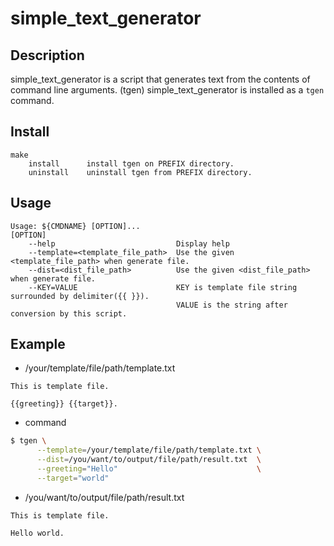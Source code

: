 # simple_text_generator

## Description
simple_text_generator is a script that generates text from the contents of command line arguments.
(tgen)
simple_text_generator is installed as a `tgen` command.

## Install

```
make
    install      install tgen on PREFIX directory.
    uninstall    uninstall tgen from PREFIX directory.
```

## Usage

```
Usage: ${CMDNAME} [OPTION]...
[OPTION]
    --help                           Display help
    --template=<template_file_path>  Use the given <template_file_path> when generate file.
    --dist=<dist_file_path>          Use the given <dist_file_path> when generate file.
    --KEY=VALUE                      KEY is template file string surrounded by delimiter({{ }}).
                                     VALUE is the string after conversion by this script.
```

## Example

* /your/template/file/path/template.txt
```
This is template file.

{{greeting}} {{target}}.
```

* command
```bash
$ tgen \
      --template=/your/template/file/path/template.txt \
      --dist=/you/want/to/output/file/path/result.txt  \
      --greeting="Hello"                               \
      --target="world"
```

* /you/want/to/output/file/path/result.txt
```
This is template file.

Hello world.
```
